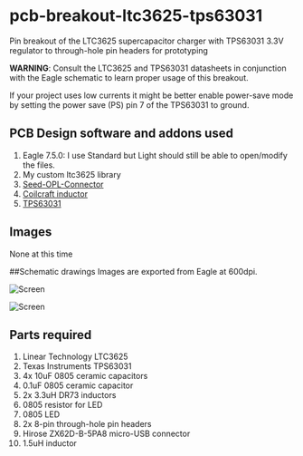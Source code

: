 # pcb-breakout-ltc3625-tps63031
Pin breakout of the LTC3625 supercapacitor charger with TPS63031 3.3V regulator to through-hole pin headers for prototyping

<b>WARNING</b>: Consult the LTC3625 and TPS63031 datasheets in conjunction with the Eagle schematic to learn proper usage of this breakout.

If your project uses low currents it might be better enable power-save mode by setting the power save (PS) pin 7 of the TPS63031 to ground.

## PCB Design software and addons used

1. Eagle 7.5.0: I use Standard but Light should still be able to open/modify the files.
2. My custom ltc3625 library
3. [Seed-OPL-Connector](http://www.seeedstudio.com/wiki/File:OPL_eagle_library.zip)
4. [Coilcraft inductor](https://github.com/robertstarr/lbr_user/blob/master/inductor-coilcraft.lbr)
5. [TPS63031](http://e2e.ti.com/support/development_tools/webench_design_center/f/234/p/379556/1338022)

## Images
None at this time

##Schematic drawings
Images are exported from Eagle at 600dpi.

![Screen](images/board.png)

![Screen](images/schematic.png)

## Parts required
1. Linear Technology LTC3625
2. Texas Instruments TPS63031
3. 4x 10uF 0805 ceramic capacitors
4. 0.1uF 0805 ceramic capacitor
5. 2x 3.3uH DR73 inductors
6. 0805 resistor for LED
7. 0805 LED
8. 2x 8-pin through-hole pin headers
9. Hirose ZX62D-B-5PA8 micro-USB connector
10. 1.5uH inductor
